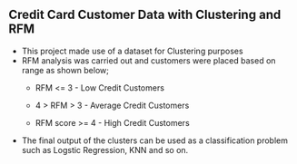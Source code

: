 ## **Credit Card Customer Data with Clustering and RFM**
- This project made use of a dataset for Clustering purposes
- RFM analysis was carried out and customers were placed based on range as shown below;
    - RFM <= 3 - Low Credit Customers 
    
    - 4 > RFM > 3 - Average Credit Customers 
    
    - RFM score >= 4 - High Credit Customers
- The final output of the clusters can be used as a classification problem such as Logstic Regression, KNN and so on.
